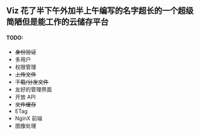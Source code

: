 ## Viz 花了半下午外加半上午编写的名字超长的一个超级简陋但是能工作的云储存平台

#### TODO:
* ~~身份验证~~
* 多用户
* 权限管理
* ~~上传文件~~
* ~~下载/分发文件~~
* 友好的管理界面
* 开放 API
* ~~文件缓存~~
* ETag
* NginX 前端
* 图像处理

